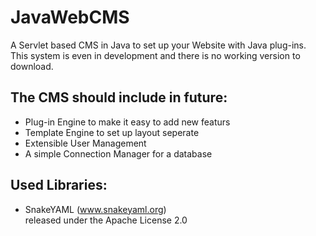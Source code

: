 JavaWebCMS
==========

A Servlet based CMS in Java to set up your Website with Java plug-ins.  
This system is even in development and there is no working version to download.

The CMS should include in future:
---------------------------------
* Plug-in Engine to make it easy to add new featurs
* Template Engine to set up layout seperate
* Extensible User Management
* A simple Connection Manager for a database

Used Libraries:
---------------
* SnakeYAML (www.snakeyaml.org)  
  released under the Apache License 2.0
